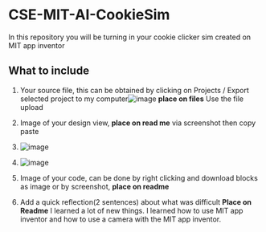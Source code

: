 # CSE-MIT-AI-CookieSim

In this repository you will be turning in your cookie clicker sim created on MIT app inventor

## What to include

1. Your source file, this can be obtained by clicking on Projects / Export selected project to my computer![image](https://github.com/user-attachments/assets/f99cff16-16e3-4e1e-afc7-9da69f0e47f4) __place on files__ Use the file upload
2. Image of your design view, __place on read me__ via screenshot then copy paste
3. ![image](https://github.com/user-attachments/assets/3982fed1-220a-4854-b69c-f8c6813c22ee)
4. ![image](https://github.com/user-attachments/assets/0badb785-b609-45fe-8319-6cfda97b57b3)

5. Image of your code, can be done by right clicking and download blocks as image or by screenshot, __place on readme__
6. Add a quick reflection(2 sentences) about what was difficult __Place on Readme__
I learned a lot of new things. I learned how to use MIT app inventor and how to use a camera with the MIT app inventor. 

